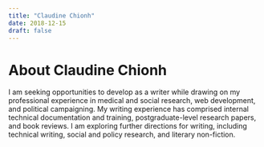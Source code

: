 ```yaml
---
title: "Claudine Chionh"
date: 2018-12-15
draft: false
---
```


# About Claudine Chionh

I am seeking opportunities to develop as a writer while drawing on my professional experience in medical and social research, web development, and political campaigning. My writing experience has comprised internal technical documentation and training, postgraduate-level research papers, and book reviews. I am exploring further directions for writing, including technical writing, social and policy research, and literary non-fiction.

